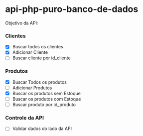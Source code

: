 # api-php-puro-banco-de-dados

Objetivo da API:

<h3>Clientes</h3>

- [X] Buscar todos os clientes
- [X] Adicionar Cliente
- [ ] Buscar cliente por id_cliente

<h3>Produtos</h3>

- [X] Buscar Todos os produtos
- [ ] Adicionar Produtos
- [X] Buscar os produtos sem Estoque
- [ ] Buscar os produtos com Estoque
- [ ] Buscar produto por id_produto

<h3>Controle da API</h3>

- [ ] Validar dados do lado da API